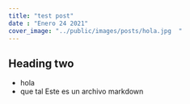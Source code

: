 ```yaml
---
title: "test post"
date : "Enero 24 2021"
cover_image: "../public/images/posts/hola.jpg  "
---
```

## Heading two
* hola
* que tal
Este es un archivo markdown
